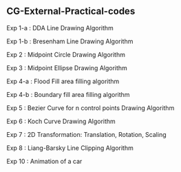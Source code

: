 ## CG-External-Practical-codes

Exp 1-a : DDA Line Drawing Algorithm


Exp 1-b : Bresenham Line Drawing Algorithm


Exp 2 : Midpoint Circle Drawing Algorithm


Exp 3 : Midpoint Ellipse Drawing Algorithm


Exp 4-a : Flood Fill area filling algorithm


Exp 4-b : Boundary fill area filling algorithm


Exp 5 : Bezier Curve for n control points Drawing Algorithm


Exp 6 : Koch Curve Drawing Algorithm


Exp 7 : 2D Transformation: Translation, Rotation, Scaling


Exp 8 : Liang-Barsky Line Clipping Algorithm


Exp 10 : Animation of a car